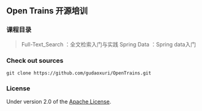 ## Open Trains  开源培训

### 课程目录
> Full-Text_Search ：全文检索入门与实践
> Spring Data ：Spring data入门

### Check out sources
`git clone https://github.com/gudaoxuri/OpenTrains.git`

### License

Under version 2.0 of the [Apache License][].

[Apache License]: http://www.apache.org/licenses/LICENSE-2.0

[Maven]:http://maven.apache.org/
